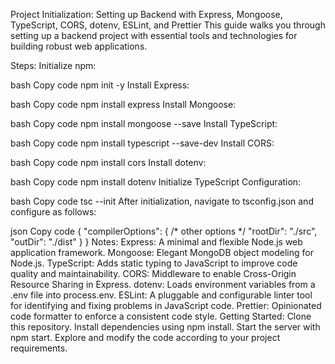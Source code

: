 Project Initialization: Setting up Backend with Express, Mongoose, TypeScript, CORS, dotenv, ESLint, and Prettier
This guide walks you through setting up a backend project with essential tools and technologies for building robust web applications.

Steps:
Initialize npm:

bash
Copy code
npm init -y
Install Express:

bash
Copy code
npm install express
Install Mongoose:

bash
Copy code
npm install mongoose --save
Install TypeScript:

bash
Copy code
npm install typescript --save-dev
Install CORS:

bash
Copy code
npm install cors
Install dotenv:

bash
Copy code
npm install dotenv
Initialize TypeScript Configuration:

bash
Copy code
tsc --init
After initialization, navigate to tsconfig.json and configure as follows:

json
Copy code
{
  "compilerOptions": {
    /* other options */
    "rootDir": "./src",
    "outDir": "./dist"
  }
}
Notes:
Express: A minimal and flexible Node.js web application framework.
Mongoose: Elegant MongoDB object modeling for Node.js.
TypeScript: Adds static typing to JavaScript to improve code quality and maintainability.
CORS: Middleware to enable Cross-Origin Resource Sharing in Express.
dotenv: Loads environment variables from a .env file into process.env.
ESLint: A pluggable and configurable linter tool for identifying and fixing problems in JavaScript code.
Prettier: Opinionated code formatter to enforce a consistent code style.
Getting Started:
Clone this repository.
Install dependencies using npm install.
Start the server with npm start.
Explore and modify the code according to your project requirements.

